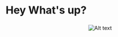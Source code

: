 <h1 align="left">Hey <script src="https://cdn.lordicon.com/bhenfmcm.js"></script>
<lord-icon
    src="https://cdn.lordicon.com/amxnacxd.json"
    trigger="loop"
    delay="500"
    colors="primary:#4be1ec,secondary:#e8308c"
    state="hover-2"
    style="width:250px;height:250px">
</lord-icon> What's up?</h1>

###

<div align="center">

  ![Alt text](https://spotify-recently-played-readme.vercel.app/api?user=31x54yfwjyskrpwlnekk3565xt5u&width=300)
</div>
<!--
**oCt-raiN/oCt-raiN** is a ✨ _special_ ✨ repository because its `README.md` (this file) appears on your GitHub profile.

Here are some ideas to get you started:

- 🔭 I’m currently working on ...
- 🌱 I’m currently learning ...
- 👯 I’m looking to collaborate on ...
- 🤔 I’m looking for help with ...
- 💬 Ask me about ...
- 📫 How to reach me: ...
- 😄 Pronouns: ...
- ⚡ Fun fact: ...
-->
